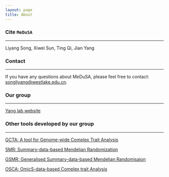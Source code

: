```yaml
---
layout: page
title: About
---
```


### Cite `MeDuSA`
-------------------
Liyang Song, Xiwei Sun, Ting Qi, Jian Yang

### Contact
-------------------
If you have any questions about MeDuSA, please feel free to contact: songliyang@westlake.edu.cn.

### Our group
-------------------
[Yang lab website](https://yanglab.westlake.edu.cn/)

### Other tools developed by our group
-------------------
[GCTA: A tool for Genome-wide Complex Trait Analysis](https://yanglab.westlake.edu.cn/software/gcta/#Overview)

[SMR: Summary-data-based Mendelian Randomization](https://yanglab.westlake.edu.cn/software/smr/#Overview)

[GSMR: Generalised Summary-data-based Mendelian Randomisaion](https://yanglab.westlake.edu.cn/software/gsmr/)

[OSCA: OmicS-data-based Complex trait Analysis](https://yanglab.westlake.edu.cn/software/osca/#Overview)

